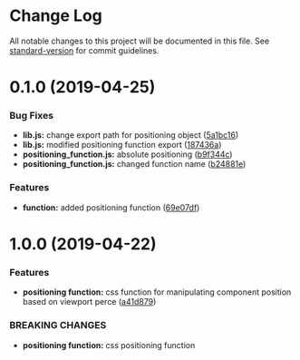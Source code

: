 # Change Log

All notable changes to this project will be documented in this file. See [standard-version](https://github.com/conventional-changelog/standard-version) for commit guidelines.

<a name="0.1.0"></a>
# 0.1.0 (2019-04-25)


### Bug Fixes

* **lib.js:** change export path for positioning object ([5a1bc16](https://github.com/kilisio/css_plugins_lib/commit/5a1bc16))
* **lib.js:** modified positioning function export ([187436a](https://github.com/kilisio/css_plugins_lib/commit/187436a))
* **positioning_function.js:** absolute positioning ([b9f344c](https://github.com/kilisio/css_plugins_lib/commit/b9f344c))
* **positioning_function.js:** changed function name ([b24881e](https://github.com/kilisio/css_plugins_lib/commit/b24881e))


### Features

* **function:** added positioning function ([69e07df](https://github.com/kilisio/css_plugins_lib/commit/69e07df))



<a name="1.0.0"></a>
# 1.0.0 (2019-04-22)


### Features

* **positioning function:** css function for manipulating component position based on viewport perce ([a41d879](https://github.com/kilisio/css_plugins_lib/commit/a41d879))


### BREAKING CHANGES

* **positioning function:** css positioning function
